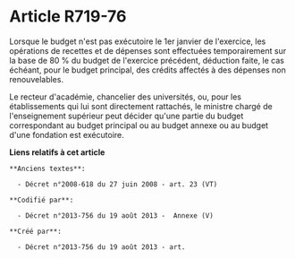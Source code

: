 # Article R719-76

Lorsque le budget n'est pas exécutoire le 1er janvier de l'exercice, les opérations de recettes et de dépenses sont
effectuées temporairement sur la base de 80 % du budget de l'exercice précédent, déduction faite, le cas échéant, pour le
budget principal, des crédits affectés à des dépenses non renouvelables.

Le recteur d'académie, chancelier des universités, ou, pour les établissements qui lui sont directement rattachés, le
ministre chargé de l'enseignement supérieur peut décider qu'une partie du budget correspondant au budget principal ou au
budget annexe ou au budget d'une fondation est exécutoire.

**Liens relatifs à cet article**

	**Anciens textes**:

	  - Décret n°2008-618 du 27 juin 2008 - art. 23 (VT)

	**Codifié par**:

	  - Décret n°2013-756 du 19 août 2013 -  Annexe (V)

	**Créé par**:

	  - Décret n°2013-756 du 19 août 2013 - art.
